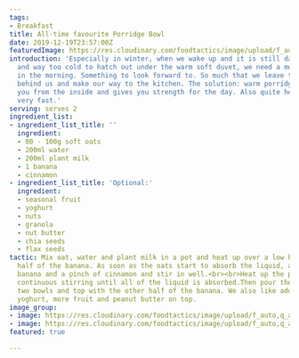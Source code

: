 ```yaml
---
tags:
- Breakfast
title: All-time favourite Porridge Bowl
date: 2019-12-19T23:57:00Z
featuredImage: https://res.cloudinary.com/foodtactics/image/upload/f_auto,q_auto,w_auto,dpr_auto,c_scale/v1576848986/porridge-bowl-with-chia-pudding-01_al0agi.jpg
introduction: 'Especially in winter, when we wake up and it is still dark outside
  and way too cold to hatch out under the warm soft duvet, we need a motivation boost
  in the morning. Something to look forward to. So much that we leave the warm bed
  behind us and make our way to the kitchen. The solution: warm porridge that warms
  you from the inside and gives you strength for the day. Also quite healthy and made
  very fast.'
serving: serves 2
ingredient_list:
- ingredient_list_title: ''
  ingredient:
  - 80 - 100g soft oats
  - 200ml water
  - 200ml plant milk
  - 1 banana
  - cinnamon
- ingredient_list_title: 'Optional:'
  ingredient:
  - seasonal fruit
  - yoghurt
  - nuts
  - granola
  - nut butter
  - chia seeds
  - flax seeds
tactic: Mix oat, water and plant milk in a pot and heat up over a low heat.<br><br>Mash
  half of the banana. As soon as the oats start to absorb the liquid, add the mashed
  banana and a pinch of cinnamon and stir in well.<br><br>Heat up the porridge under
  continuous stirring until all of the liquid is absorbed.Then pour the porridge into
  two bowls and top with the other half of the banana. We also like adding granola.
  yoghurt, more fruit and peanut butter on top.
image_group:
- image: https://res.cloudinary.com/foodtactics/image/upload/f_auto,q_auto,w_auto,dpr_auto,c_scale/v1576849213/porridge-bowl-with-chia-pudding-02_m1rlof.jpg
- image: https://res.cloudinary.com/foodtactics/image/upload/f_auto,q_auto,w_auto,dpr_auto,c_scale/v1576849191/porridge-bowl-with-raspberries-03_ur5typ.jpg
featured: true

---
```

